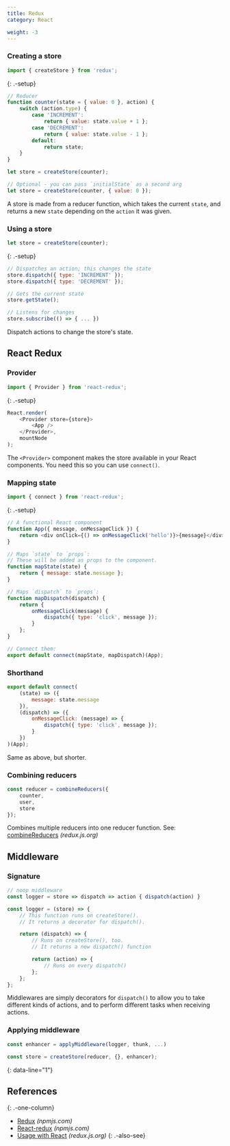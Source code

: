 ```yaml
---
title: Redux
category: React

weight: -3
---
```


### Creating a store

```js
import { createStore } from 'redux';
```

{: .-setup}

```js
// Reducer
function counter(state = { value: 0 }, action) {
    switch (action.type) {
        case 'INCREMENT':
            return { value: state.value + 1 };
        case 'DECREMENT':
            return { value: state.value - 1 };
        default:
            return state;
    }
}
```

```js
let store = createStore(counter);
```

```js
// Optional - you can pass `initialState` as a second arg
let store = createStore(counter, { value: 0 });
```

A store is made from a reducer function, which takes the current `state`, and
returns a new `state` depending on the `action` it was given.

### Using a store

```js
let store = createStore(counter);
```

{: .-setup}

```js
// Dispatches an action; this changes the state
store.dispatch({ type: 'INCREMENT' });
store.dispatch({ type: 'DECREMENT' });
```

```js
// Gets the current state
store.getState();
```

```js
// Listens for changes
store.subscribe(() => { ... })
```

Dispatch actions to change the store's state.

## React Redux

### Provider

```js
import { Provider } from 'react-redux';
```

{: .-setup}

```js
React.render(
    <Provider store={store}>
        <App />
    </Provider>,
    mountNode
);
```

The `<Provider>` component makes the store available in your React components. You need this so you can use `connect()`.

### Mapping state

```js
import { connect } from 'react-redux';
```

{: .-setup}

```js
// A functional React component
function App({ message, onMessageClick }) {
    return <div onClick={() => onMessageClick('hello')}>{message}</div>;
}
```

```js
// Maps `state` to `props`:
// These will be added as props to the component.
function mapState(state) {
    return { message: state.message };
}

// Maps `dispatch` to `props`:
function mapDispatch(dispatch) {
    return {
        onMessageClick(message) {
            dispatch({ type: 'click', message });
        }
    };
}

// Connect them:
export default connect(mapState, mapDispatch)(App);
```

### Shorthand

```js
export default connect(
    (state) => ({
        message: state.message
    }),
    (dispatch) => ({
        onMessageClick: (message) => {
            dispatch({ type: 'click', message });
        }
    })
)(App);
```

Same as above, but shorter.

### Combining reducers

```js
const reducer = combineReducers({
    counter,
    user,
    store
});
```

Combines multiple reducers into one reducer function. See: [combineReducers](https://redux.js.org/docs/api/combineReducers.html) _(redux.js.org)_

## Middleware

### Signature

```js
// noop middleware
const logger = store => dispatch => action { dispatch(action) }
```

```js
const logger = (store) => {
    // This function runs on createStore().
    // It returns a decorator for dispatch().

    return (dispatch) => {
        // Runs on createStore(), too.
        // It returns a new dispatch() function

        return (action) => {
            // Runs on every dispatch()
        };
    };
};
```

Middlewares are simply decorators for `dispatch()` to allow you to take
different kinds of actions, and to perform different tasks when receiving
actions.

### Applying middleware

```js
const enhancer = applyMiddleware(logger, thunk, ...)
```

```js
const store = createStore(reducer, {}, enhancer);
```

{: data-line="1"}

## References

{: .-one-column}

-   [Redux](https://www.npmjs.com/package/redux) _(npmjs.com)_
-   [React-redux](https://www.npmjs.com/package/react-redux) _(npmjs.com)_
-   [Usage with React](http://redux.js.org/docs/basics/UsageWithReact.html) _(redux.js.org)_
    {: .-also-see}
